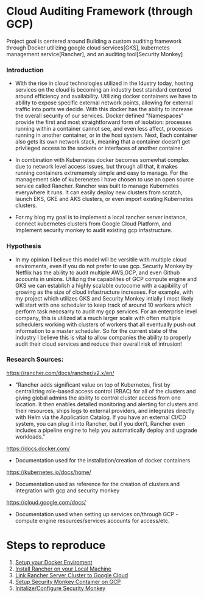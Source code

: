 # Cloud Auditing Framework (through GCP)
Project goal is centered around Building a custom auditing framework through Docker utilizing google cloud services[GKS], kubernetes management service[Rancher], and an auditing tool[Security Monkey]

### Introduction
- With the rise in cloud technologies utilized in the Idustry today, hosting services on the cloud is becoming an industry best standard centered around efficiency and availability. 
Utilizing docker containers we have to ability to expose specific external network points, allowing for external traffic into ports we decide. With this docker has the ability 
to increase the overall security of our services. Docker defined "Namespaces" provide the first and most straightforward form of isolation: processes running within a 
container cannot see, and even less affect, processes running in another container, or in the host system. Next, Each container also gets its own network stack, meaning 
that a container doesn’t get privileged access to the sockets or interfaces of another container.

- In combination with Kubernetes docker becomes somewhat complex due to network level access issues, but through all that, it makes running containers extrememely 
simple and easy to manage. For the management side of kuberenetes I have chosen to use an open source service called Rancher. Rancher was built to manage Kubernetes everywhere it runs. It can easily deploy new clusters from scratch, launch EKS, GKE and AKS clusters, or even import existing Kubernetes clusters. 

- For my blog my goal is to implement a local rancher server instance, connect kubernetes clusters from Google Cloud Platform, and Implement security monkey to audit existing gcp infastructure.


### Hypothesis
- In my opinion I believe this model will be versitile with multiple cloud enviroments, even if you do not prefer to use gcp. Security Monkey by Netflix has the ability to audit multiple AWS,GCP, and even Github accounts in unions. Utilizing the capabilites of GCP compute engine and GKS we can establish a highly scalable outocome with a capibility of growing as the size of cloud infastructure increases. For example, with my project which utilizes GKS and Security Monkey intially I most likely will start with one scheduler to keep track of around 10 workers which perform task neccsarry to audit my gcp services. For an enterprise level company, this is utilized at a much larger scale with often multiple schedulers working with clusters of workers that all eventually push out information to a master scheduler. So for the current state of the industry I believe this is vital to allow companies the ability to properly audit their cloud services and reduce their overall risk of intrusion!

### Research Sources:
https://rancher.com/docs/rancher/v2.x/en/
- "Rancher adds significant value on top of Kubernetes, first by centralizing role-based access control (RBAC) for all of the clusters and giving global admins the ability to control cluster access from one location. It then enables detailed monitoring and alerting for clusters and their resources, ships logs to external providers, and integrates directly with Helm via the Application Catalog. If you have an external CI/CD system, you can plug it into Rancher, but if you don’t, Rancher even includes a pipeline engine to help you automatically deploy and upgrade workloads."

https://docs.docker.com/
- Documentation used for the installation/creation of docker containers

https://kubernetes.io/docs/home/
- Documentation used as reference for the creation of clusters and integration with gcp and security monkey

https://cloud.google.com/docs/
- Documentation used when setting up services on/through GCP - compute engine resources/services accounts for access/etc.

# Steps to reproduce

 1. [Setup your Docker Enviroment](docs/docker_install.md)
 2. [Install Rancher on your Local Machine](docs/rancher_setup.md)
 3. [Link Rancher Server Cluster to Google Cloud](docks/gks_setup.md)
 4. [Setup Security Monkey Container on GCP](docs/secmonk_gcp.md)
 5. [Initalize/Configure Security Monkey](docs/secmonk_init/md)



